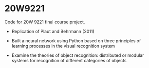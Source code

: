 # 20W9221

Code for 20W 9221 final course project.

- Replication of Plaut and Behrmann (2011)

- Built a neural network using Python based on three principles of learning processes in the visual recognition system

- Examine the theories of object recognition: distributed or modular systems for recognition of different categories of objects
